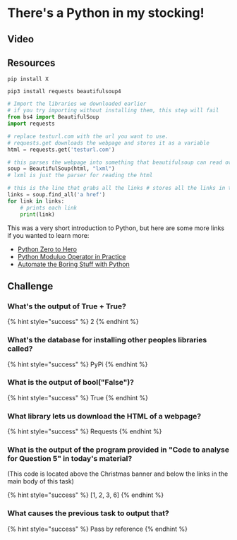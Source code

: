 # There's a Python in my stocking!

## Video



## Resources

`pip install X`

`pip3 install requests beautifulsoup4`

```python
# Import the libraries we downloaded earlier
# if you try importing without installing them, this step will fail
from bs4 import BeautifulSoup
import requests 

# replace testurl.com with the url you want to use.
# requests.get downloads the webpage and stores it as a variable
html = requests.get('testurl.com') 

# this parses the webpage into something that beautifulsoup can read over
soup = BeautifulSoup(html, "lxml")
# lxml is just the parser for reading the html 

# this is the line that grabs all the links # stores all the links in the links variable
links = soup.find_all('a href') 
for link in links:      
    # prints each link    
    print(link)
```

 This was a very short introduction to Python, but here are some more links if you wanted to learn more:

* [Python Zero to Hero](https://polymath.cloud/python/)
* [Python Moduluo Operator in Practice](https://realpython.com/python-modulo-operator/)
* [Automate the Boring Stuff with Python](https://automatetheboringstuff.com/)

## Challenge

### What's the output of True + True?

{% hint style="success" %}
2
{% endhint %}

### What's the database for installing other peoples libraries called?

{% hint style="success" %}
PyPi
{% endhint %}

### What is the output of bool\("False"\)?

{% hint style="success" %}
True
{% endhint %}

### What library lets us download the HTML of a webpage?

{% hint style="success" %}
Requests
{% endhint %}

### What is the output of the program provided in "Code to analyse for Question 5" in today's material?

 \(This code is located above the Christmas banner and below the links in the main body of this task\)

{% hint style="success" %}
\[1, 2, 3, 6\]
{% endhint %}

### What causes the previous task to output that?

{% hint style="success" %}
Pass by reference
{% endhint %}

